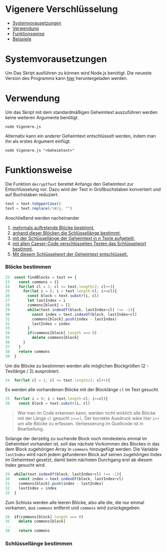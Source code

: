 Vigenere Verschlüsselung
=
* [Systemvorausetzungen](#anchor-requirements)
* [Verwendung](#anchor-usage)
* [Funktionsweise](#anchor-func)
* [Beispiele](#anchor-example)

<a name="anchor-requirements"></a>
Systemvorausetzungen
=
Um Das Skript ausführen zu können wird Node.js benötigt. Die neueste Version des Programms kann [hier](https://nodejs.org/en/download/) heruntergeladen werden.

<a name="anchor-usage"></a>
Verwendung
=
Um das Skript mit dem standardmäßigen Geheimtext auszuführen werden keine weiteren Argumente benötigt.
```
node Vigenere.js
```
Alternativ kann ein anderer Geheimtext entschlüsselt werden, indem man ihn als erstes Argument einfügt.
```
node Vigenere.js "<Geheimtext>"
```

<a name="anchor-func"></a>
Funktionsweise
=
Die Funktion ``decryptText`` bereitet Anfangs den Geheimtext zur Entschlüsselung vor. Dazu wird der Text in Großbuchstaben konvertiert und auf Buchstaben reduziert.
```Javascript
text = text.toUpperCase()
text = text.replace(/\W/g, "")
```
Anschließend werden nacheinander
1. [mehrmals auftretende Blöcke bestimmt,](#anchor-func-blocks)
1. [anhand dieser Blöcken die Schlüssellänge bestimmt,](#anchor-func-keylength)
1. [mit der Schlüssellänge der Geheimtext in n Texte aufgeteilt,](#anchor-func-seperate)
1. [mit allen Caeser-Code verschlüsselten Texten das Schlüsselwort bestimmt,](#anchor-func-caeserCrack)
1. [Mit diesem Schlüsselwort der Geheimtext entschlüsselt.](#anchor-func-textDecode)

<a name="anchor-func-blocks"></a>
### Blöcke bestimmen
```Javascript
22  const findBlocks = text => {
23    const commons = {}
24    for(let cl = 2; cl <= text.length/2; cl++){
25      for(let i = 0; i < text.length-cl; i+=cl){
26        const block = text.substr(i, cl)
27        let lastIndex = i
28        commons[block] = []
29        while(text.indexOf(block, lastIndex+cl) !== -1){
30          const index = text.indexOf(block, lastIndex+cl)
31          commons[block].push(index - lastIndex)
32          lastIndex = index
33        }
34        if(commons[block].length === 0)
35          delete commons[block]
36      }
37    }
38    return commons
39  }
```
Um die Blöcke zu bestimmen werden alle möglichen Blockgrößen (2 - Textlänge / 2) ausprobiert.
```Javascript
24  for(let cl = 2; cl <= text.length/2; cl++){
```
Es werden alle vorhandenen Blöcke mit der Blocklänge ``cl`` im Text gesucht.
```Javascript
25  for(let i = 0; i < text.length-cl; i+=cl){
26    const block = text.substr(i, cl)
```
> Wie man im Code erkennen kann, werden nicht wirklich alle Blöcke mit der Länge ``cl`` gesucht ``i+=cl``. Der korrekte Ausdruck wäre hier ``i++`` um alle Blöcke zu erfassen. Verbesserung im Quellcode ist in Bearbeitung.

Solange der derzeitig zu suchende Block noch mindestens einmal im Geheimtext vorhanden ist, soll das nächste Vorkommen des Blockes in das dem Block zugehörigen Array in ``commons`` hinzugefügt werden. Die Variable ``lastIndex`` wird nach jedem gefundenen Block auf seinen zugehörigen Index im Geheimtext gesetzt, damit beim nächsten Durchgang erst ab diesem Index gesucht wird.
```Javascript
29  while(text.indexOf(block, lastIndex+cl) !== -1){
30    const index = text.indexOf(block, lastIndex+cl)
31    commons[block].push(index - lastIndex)
32    lastIndex = index
33  }
```
Zum Schluss werden alle leeren Blöcke, also alle die, die nur einmal vorkamen, aus ``commons`` entfernt und ``commons`` wird zurückgegeben.
```Javascript
34  if(commons[block].length === 0)
35    delete commons[block]
...
38    return commons
```

<a name="anchr-func-keylength"></a>
### Schlüssellänge bestimmen
